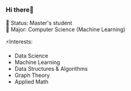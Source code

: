 ### Hi there👋
🌱 Status: Master's student\
🔭 Major: Computer Science (Machine Learning)

⚡Interests:
- Data Science
- Machine Learning
- Data Structures & Algorithms
- Graph Theory
- Applied Math

<!--
  * Front-end development
  * Everything about Software engineering
  
**conrad85E/conrad85E** is a ✨ _special_ ✨ repository because its `README.md` (this file) appears on your GitHub profile.

Here are some ideas to get you started:

- 🔭 I’m currently working on ...
- 🌱 I’m currently learning ...
- 👯 I’m looking to collaborate on ...
- 🤔 I’m looking for help with ...
- 💬 Ask me about ...
- 📫 How to reach me: ...
- 😄 Pronouns: ...
- ⚡ Fun fact: ...
-->
